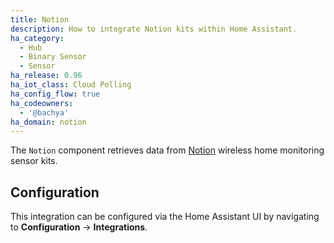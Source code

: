 ```yaml
---
title: Notion
description: How to integrate Notion kits within Home Assistant.
ha_category:
  - Hub
  - Binary Sensor
  - Sensor
ha_release: 0.96
ha_iot_class: Cloud Polling
ha_config_flow: true
ha_codeowners:
  - '@bachya'
ha_domain: notion
---
```


The `Notion` component retrieves data from [Notion](https://getnotion.com) wireless
home monitoring sensor kits.

## Configuration

This integration can be configured via the Home Assistant UI by navigating to
**Configuration** -> **Integrations**.
